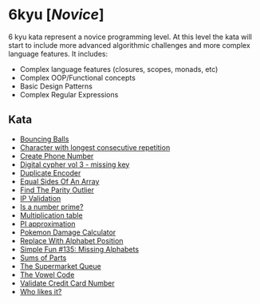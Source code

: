 # 6kyu [*Novice*]
6 kyu kata represent a novice programming level. At this level the kata will start to include more advanced algorithmic challenges and more complex language features. It includes:  
- Complex language features (closures, scopes, monads, etc)  
- Complex OOP/Functional concepts  
- Basic Design Patterns  
- Complex Regular Expressions

## Kata

- [Bouncing Balls](https://www.codewars.com/kata/5544c7a5cb454edb3c000047)
- [Character with longest consecutive repetition](https://www.codewars.com/kata/586d6cefbcc21eed7a001155/)
- [Create Phone Number](https://www.codewars.com/kata/525f50e3b73515a6db000b83)
- [Digital cypher vol 3 - missing key](https://www.codewars.com/kata/5930d8a4b8c2d9e11500002a)
- [Duplicate Encoder](https://www.codewars.com/kata/54b42f9314d9229fd6000d9c)
- [Equal Sides Of An Array](https://www.codewars.com/kata/5679aa472b8f57fb8c000047)
- [Find The Parity Outlier](https://www.codewars.com/kata/5526fc09a1bbd946250002dc)
- [IP Validation](https://www.codewars.com/kata/515decfd9dcfc23bb6000006)
- [Is a number prime?](https://www.codewars.com/kata/5262119038c0985a5b00029f)
- [Multiplication table](https://www.codewars.com/kata/534d2f5b5371ecf8d2000a08)
- [PI approximation](https://www.codewars.com/kata/550527b108b86f700000073f)
- [Pokemon Damage Calculator](https://www.codewars.com/kata/536e9a7973130a06eb000e9f)
- [Replace With Alphabet Position](https://www.codewars.com/kata/546f922b54af40e1e90001da)
- [Simple Fun #135: Missing Alphabets](https://www.codewars.com/kata/58a664bb586e986c940001d5)
- [Sums of Parts](https://www.codewars.com/kata/5ce399e0047a45001c853c2b)
- [The Supermarket Queue](https://www.codewars.com/kata/57b06f90e298a7b53d000a86)
- [The Vowel Code](https://www.codewars.com/kata/53697be005f803751e0015aa)
- [Validate Credit Card Number](https://www.codewars.com/kata/5418a1dd6d8216e18a0012b2)
- [Who likes it?](https://www.codewars.com/kata/5266876b8f4bf2da9b000362)
